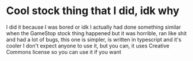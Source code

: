 # Cool stock thing that I did, idk why
I did it because I was bored or idk
I actually had done something similar when the GameStop stock thing happened but it was horrible, ran like shit and had a lot of bugs, this one is simpler, is written in typescript and it's cooler
I don't expect anyone to use it, but you can, it uses Creative Commons license so you can use it if you want